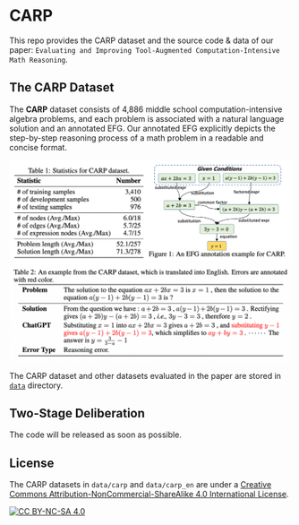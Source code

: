 # CARP
This repo provides the CARP dataset and the source code & data of our paper: `Evaluating and Improving Tool-Augmented Computation-Intensive Math Reasoning`.

## The CARP Dataset
The **CARP** dataset consists of 4,886 middle school computation-intensive algebra problems, and each problem is associated with a natural language solution and an annotated EFG.
Our annotated EFG explicitly depicts the step-by-step reasoning process of a math problem in a readable and concise format.

![carp_desc](images/carp_desc.png)
![carp_case](images/carp_case.png)

The CARP dataset and other datasets evaluated in the paper are stored in [`data`](https://github.com/ToheartZhang/CARP/blob/main/data) directory. 

## Two-Stage Deliberation
The code will be released as soon as possible.

## License
The CARP datasets in `data/carp` and `data/carp_en` are under a [Creative Commons Attribution-NonCommercial-ShareAlike 4.0 International License][cc-by-nc-sa].

[![CC BY-NC-SA 4.0][cc-by-nc-sa-image]][cc-by-nc-sa]

[cc-by-nc-sa]: http://creativecommons.org/licenses/by-nc-sa/4.0/
[cc-by-nc-sa-image]: https://licensebuttons.net/l/by-nc-sa/4.0/88x31.png
[cc-by-nc-sa-shield]: https://img.shields.io/badge/License-CC%20BY--NC--SA%204.0-lightgrey.svg